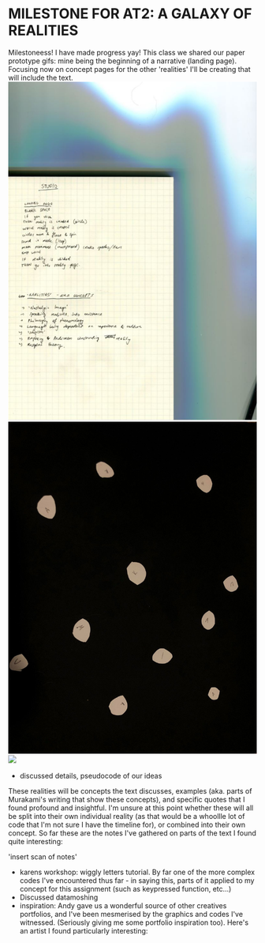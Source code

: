 # MILESTONE FOR AT2: A GALAXY OF REALITIES

Milestoneess! I have made progress yay! This class we shared our paper prototype gifs: mine being the beginning of a narrative (landing page). Focusing now on concept pages for the other 'realities' I'll be creating that will include the text. 
<img src="Capture.JPG">
<img src="19.jpg">
<img src="milestone-gif.gif">

- discussed details, pseudocode of our ideas

These realities will be concepts the text discusses, examples (aka. parts of Murakami's writing that show these concepts), and specific quotes that I found profound and insightful. I'm unsure at this point whether these will all be split into their own individual reality (as that would be a whoollle lot of code that I'm not sure I have the timeline for), or combined into their own concept. So far these are the notes I've gathered on parts of the text I found quite interesting: 

'insert scan of notes' 

- karens workshop: wiggly letters tutorial. By far one of the more complex codes I've encountered thus far - in saying this, parts of it applied to my concept for this assignment (such as keypressed function, etc...) 
- Discussed datamoshing 
- inspiration: Andy gave us a wonderful source of other creatives portfolios, and I've been mesmerised by the graphics and codes I've witnessed. (Seriously giving me some portfolio inspiration too). Here's an artist I found particularly interesting: 

